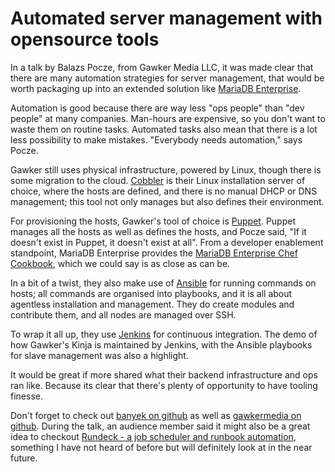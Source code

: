 # Automated server management with opensource tools

In a talk by Balazs Pocze, from Gawker Media LLC, it was made clear that there are many automation strategies for server management, that would be worth packaging up into an extended solution like [MariaDB Enterprise](https://mariadb.com/products/mariadb-enterprise). 

Automation is good because there are way less "ops people" than "dev people" at many companies. Man-hours are expensive, so you don't want to waste them on routine tasks. Automated tasks also mean that there is a lot less possibility to make mistakes. "Everybody needs automation," says Pocze.

Gawker still uses physical infrastructure, powered by Linux, though there is some migration to the cloud. [Cobbler](http://cobbler.github.io/) is their Linux installation server of choice, where the hosts are defined, and there is no manual DHCP or DNS management; this tool not only manages but also defines their environment. 

For provisioning the hosts, Gawker's tool of choice is [Puppet](https://puppet.com/). Puppet manages all the hosts as well as defines the hosts, and Pocze said, "If it doesn't exist in Puppet, it doesn't exist at all". From a developer enablement standpoint, MariaDB Enterprise provides the [MariaDB Enterprise Chef Cookbook](https://mariadb.com/kb/en/mariadb-enterprise/mariadb-enterprise-chef-cookbook/), which we could say is as close as can be.

In a bit of a twist, they also make use of [Ansible](https://www.ansible.com/) for running commands on hosts; all commands are organised into playbooks, and it is all about agentless installation and management. They do create modules and contribute them, and all nodes are managed over SSH. 

To wrap it all up, they use [Jenkins](https://jenkins.io/) for continuous integration. The demo of how Gawker's Kinja is maintained by Jenkins, with the Ansible playbooks for slave management was also a highlight.

It would be great if more shared what their backend infrastructure and ops ran like. Because its clear that there's plenty of opportunity to have tooling finesse. 

Don't forget to check out [banyek on github](https://github.com/banyek?tab=repositories) as well as [gawkermedia on github](https://github.com/gawkermedia/). During the talk, an audience member said it might also be a great idea to checkout [Rundeck - a job scheduler and runbook automation](http://rundeck.org/), something I have not heard of before but will definitely look at in the near future.